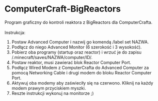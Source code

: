 # ComputerCraft-BigReactors
Program graficzny do kontroli reaktora z BigReactors dla ComputerCrafta.
<br />
<br />
Instrukcja:<br />
1) Postaw Advanced Computer i nazwij go komendą /label set NAZWA.<br />
2) Podłącz do niego Advanced Monitor (6 szerokość i 3 wysokość).<br />
3) Pobierz oba programy (startup oraz reactor) i wrzuć je do zapisu /.minecraft/saves/NAZWA/computer/ID/.<br />
4) Postaw reaktor, musi zawierać blok Reactor Computer Port.<br />
5) Podłącz Wired Modem z ComputerCrafta do Advanced Computer za pomocą Networking Cable i drugi modem do bloku Reactor Computer Port.<br />
6) Aktywuj oba modemy aby zaświeciły się na czerwono. Kliknij na każdy modem prawym przyciskiem myszki.<br />
7) Reszte instrukcji wykonuj na monitorze ;)<br />
